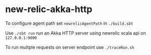 # new-relic-akka-http
To configure agent path set `newrelicAgentPath` in `./build.sbt`

Use `./sbt run` run an Akka HTTP server using newrelic scala api on `127.0.0.1:9090`

To run multple requests on server endpoint use `./traceRun.sh`

